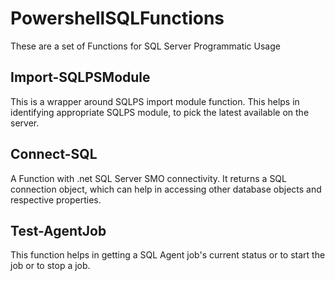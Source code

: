 # PowershellSQLFunctions
These are a set of Functions for SQL Server Programmatic Usage

## Import-SQLPSModule
This is a wrapper around SQLPS import module function. This helps in identifying appropriate SQLPS module, to pick the latest available on the server. 

## Connect-SQL
A Function with .net SQL Server SMO connectivity. It returns a SQL connection object, which can help in accessing other database objects and respective properties.

## Test-AgentJob
This function helps in getting a SQL Agent job's current status or to start the job or to stop a job. 
